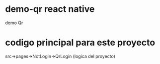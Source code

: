 # demo-qr react native
demo Qr

# codigo principal para este proyecto
src->pages->NotLogin->QrLogin (logica del proyecto)
